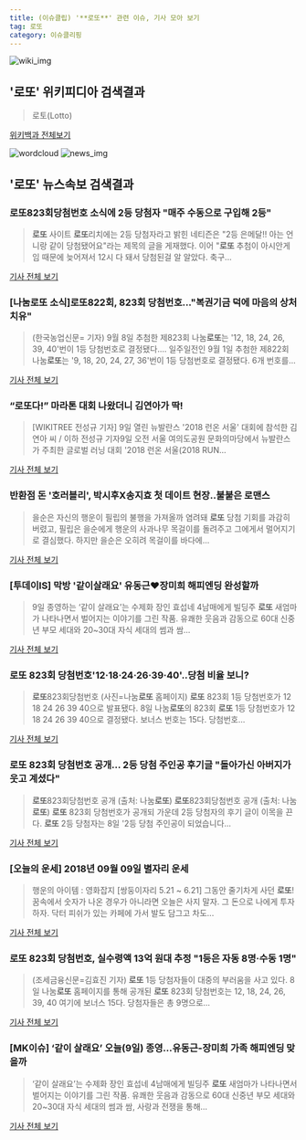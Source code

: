 ```yaml
---
title: (이슈클립) '**로또**' 관련 이슈, 기사 모아 보기
tag: 로또
category: 이슈클리핑
---
```

![wiki_img](https://user-images.githubusercontent.com/42597476/44503234-41136a80-a6d0-11e8-9071-6fc6418eafe4.png)
## **'**로또**'** 위키피디아 검색결과
>로토(Lotto)

<a href="https://ko.wikipedia.org/wiki/로또" target="_blank">위키백과 전체보기</a>

![wordcloud](https://s3.ap-northeast-2.amazonaws.com/lyrics101-wordcloud/2018-09-09-1536452085.png)
![news_img](https://user-images.githubusercontent.com/42597476/44507050-1206f400-a6e4-11e8-8d98-7ffbfebb353f.png)
## **'**로또**'** 뉴스속보 검색결과
### **로또**823회당첨번호 소식에 2등 당첨자 "매주 수동으로 구입해 2등"

>**로또** 사이트 **로또**리치에는 2등 당첨자라고 밝힌 네티즌은 "2등 은메달!! 아는 언니랑 같이 당첨됐어요"라는 제목의 글을 게재했다. 이어 "**로또** 추첨이 아시안게임 때문에 늦어져서 12시 다 돼서 당첨된걸 알 알았다. 축구...

<a href="http://daily.hankooki.com/lpage/entv/201809/dh20180909052602139020.htm" target="_blank">기사 전체 보기</a>

### [나눔**로또** 소식]**로또**822회, 823회 당첨번호..."복권기금 덕에 마음의 상처 치유"

>(한국농업신문= 기자) 9월 8일 추첨한 제823회 나눔**로또**는 '12, 18, 24, 26, 39, 40'번이 1등 당첨번호로 결정됐다.... 일주일전인 9월 1일 추첨한 제822회 나눔**로또**는 '9, 18, 20, 24, 27, 36'번이 1등 당첨번호로 결정됐다. 6개 번호를...

<a href="http://www.newsfarm.co.kr/news/articleView.html?idxno=39981" target="_blank">기사 전체 보기</a>

### “**로또**다!” 마라톤 대회 나왔더니 김연아가 딱!

>[WIKITREE 전성규 기자] 9일 열린 뉴발란스 '2018 런온 서울' 대회에 참석한 김연아 씨 / 이하 전성규 기자9일 오전 서울 여의도공원 문화의마당에서 뉴발란스가 주최한 글로벌 러닝 대회 '2018 런온 서울(2018 RUN...

<a href="http://www.wikitree.co.kr/main/news_view.php?id=367763" target="_blank">기사 전체 보기</a>

### 반환점 돈 '호러블리', 박시후X송지효 첫 데이트 현장..불붙은 로맨스

>을순은 자신의 행운이 필립의 불행을 가져올까 염려돼 **로또** 당첨 기회를 과감히 버렸고, 필립은 을순에게 행운의 사과나무 목걸이를 돌려주고 그에게서 멀어지기로 결심했다. 하지만 을순은 오히려 목걸이를 바다에...

<a href="http://www.osen.co.kr/article/G1110985567" target="_blank">기사 전체 보기</a>

### [투데이IS] 막방 '같이살래요' 유동근♥장미희 해피엔딩 완성할까

>9일 종영하는 ‘같이 살래요’는 수제화 장인 효섭네 4남매에게 빌딩주 **로또** 새엄마가 나타나면서 벌어지는 이야기를 그린 작품. 유쾌한 웃음과 감동으로 60대 신중년 부모 세대와 20~30대 자식 세대의 썸과 쌈...

<a href="http://isplus.live.joins.com/news/article/aid.asp?aid=22545942" target="_blank">기사 전체 보기</a>

### **로또** 823회 당첨번호'12·18·24·26·39·40'..당첨 비율 보니?

>**로또**823회당첨번호 (사진=나눔**로또** 홈페이지) **로또** 823회 1등 당첨번호가 12 18 24 26 39 40으로 발표됐다. 8일 나눔**로또**의 823회 **로또** 1등 당첨번호가 12 18 24 26 39 40으로 결정됐다. 보너스 번호는 15다. 당첨번호...

<a href="http://news.hankyung.com/article/201809094758I" target="_blank">기사 전체 보기</a>

### **로또** 823회 당첨번호 공개… 2등 당첨 주인공 후기글 "돌아가신 아버지가 웃고 계셨다"

>**로또**823회당첨번호 공개 (출처: 나눔**로또**) **로또**823회당첨번호 공개 (출처: 나눔**로또**) **로또** 823회 당첨번호가 공개되 가운데 2등 당첨자의 후기 글이 이목을 끈다. **로또** 2등 당첨자는 8일 '2등 당첨 주인공이 되었습니다...

<a href="http://www.newscj.com/news/articleView.html?idxno=553411" target="_blank">기사 전체 보기</a>

### [오늘의 운세] 2018년 09월 09일 별자리 운세

>행운의 아이템 : 영화잡지 [쌍둥이자리 5.21 ~ 6.21] 그동안 줄기차게 사던 **로또**! 꿈속에서 숫자가 나온 경우가 아니라면 오늘은 사지 말자. 그 돈으로 나에게 투자하자. 닥터 피쉬가 있는 카페에 가서 발도 담그고 차도...

<a href="http://www.ytn.co.kr/_ln/0121_201809090000000002" target="_blank">기사 전체 보기</a>

### **로또** 823회 당첨번호, 실수령액 13억 원대 추정 "1등은 자동 8명·수동 1명"

>(조세금융신문=김효진 기자) **로또** 1등 당첨자들이 대중의 부러움을 사고 있다.   8일 나눔**로또** 홈페이지를 통해 공개된 **로또** 823회 당첨번호는 12, 18, 24, 26, 39, 40 여기에 보너스 15다.   당첨자들은 총 9명으로...

<a href="http://www.tfnews.co.kr/news/article.html?no=52863" target="_blank">기사 전체 보기</a>

### [MK이슈] ‘같이 살래요’ 오늘(9일) 종영…유동근-장미희 가족 해피엔딩 맞을까

>‘같이 살래요’는 수제화 장인 효섭네 4남매에게 빌딩주 **로또** 새엄마가 나타나면서 벌어지는 이야기를 그린 작품. 유쾌한 웃음과 감동으로 60대 신중년 부모 세대와 20~30대 자식 세대의 썸과 쌈, 사랑과 전쟁을 통해...

<a href="http://star.mk.co.kr/new/view.php?mc=ST&year=2018&no=567348" target="_blank">기사 전체 보기</a>



